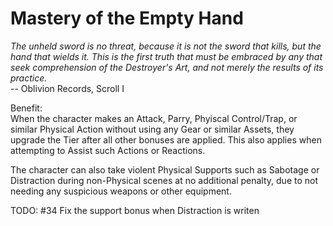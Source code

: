 # Mastery of the Empty Hand

*The unheld sword is no threat, because it is not the sword that kills, but the hand that wields it. This is the first truth that must be embraced by any that seek comprehension of the Destroyer's Art, and not merely the results of its practice.*  
-- Oblivion Records, Scroll I

Benefit:  
When the character makes an Attack, Parry, Phyiscal Control/Trap, or similar Physical Action without using any Gear or similar Assets, they upgrade the Tier after all other bonuses are applied. This also applies when attempting to Assist such Actions or Reactions.

The character can also take violent Physical Supports such as Sabotage or Distraction during non-Physical scenes at no additional penalty, due to not needing any suspicious weapons or other equipment.

TODO: #34 Fix the support bonus when Distraction is writen